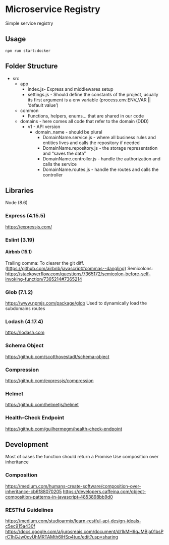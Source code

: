 # Microservice Registry

Simple service registry

## Usage

```
npm run start:docker
```

## Folder Structure

 - src
   - app
     - index.js- Express and middlewares setup
     - settings.js - Should define the constants of the project, usually its first argument is a env variable (process.env.ENV_VAR || ‘default value’)
   - common
     - Functions, helpers, enums... that are shared in our code
   - domains - here comes all code that refer to the domain (DDD)
     - v1 - API version
       - domain_name - should be plural
         - DomainName.service.js  - where all business rules and entities lives and calls the repository if needed
         - DomainName.repository.js - the storage representation and “saves the data”
         - DomainName.controller.js - handle the authorization and calls the service
         - DomainName.routes.js - handle the routes and calls the controller

## Libraries

Node (8.6)

### Express (4.15.5)

https://expressjs.com/

### Eslint (3.19)

#### Airbnb (15.1)

Trailing comma: To clearer the git diff. (https://github.com/airbnb/javascript#commas--dangling)
Semicolons: https://stackoverflow.com/questions/7365172/semicolon-before-self-invoking-function/7365214#7365214

### Glob (7.1.2)

https://www.npmjs.com/package/glob
Used to dynamically load the subdomains routes

### Lodash (4.17.4)

https://lodash.com

### Schema Object
https://github.com/scotthovestadt/schema-object

### Compression

https://github.com/expressjs/compression

### Helmet

https://github.com/helmetjs/helmet

### Health-Check Endpoint

https://github.com/guilhermegm/health-check-endpoint

## Development

Most of cases the function should return a Promise
Use composition over inheritance

### Composition

https://medium.com/humans-create-software/composition-over-inheritance-cb6f88070205
https://developers.caffeina.com/object-composition-patterns-in-javascript-4853898bb9d0


### RESTful Guidelines

https://medium.com/studioarmix/learn-restful-api-design-ideals-c5ec915a430f
https://docs.google.com/a/jurosreais.com/document/d/1kMH9qJMBja01bsPrC1hGJw0ovUhMRTAMth6lHSp4tuo/edit?usp=sharing
